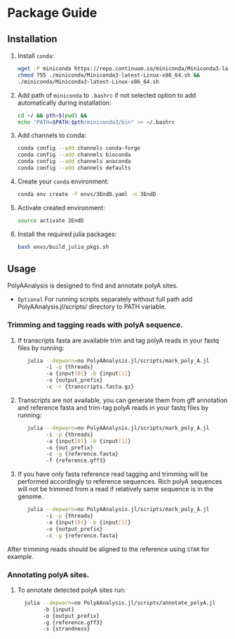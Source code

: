 # Package Guide

## Installation

1. Install `conda`:
   ```bash
   wget -P miniconda https://repo.continuum.io/miniconda/Miniconda3-latest-Linux-x86_64.sh &&
   chmod 755 ./miniconda/Miniconda3-latest-Linux-x86_64.sh &&
   ./miniconda/Miniconda3-latest-Linux-x86_64.sh
   ```

2. Add path of `miniconda` to `.bashrc` if not selected option to add automatically during installation:
   ```bash
   cd ~/ && pth=$(pwd) &&
   echo "PATH=$PATH:$pth/miniconda3/bin" >> ~/.bashrc
   ```

3. Add channels to conda:
   ```bash
   conda config --add channels conda-forge
   conda config --add channels bioconda
   conda config --add channels anaconda
   conda config --add channels defaults
   ```

4. Create your `conda` environment:
   ```bash
   conda env create -f envs/3EndD.yaml -n 3EndD
   ```

5. Activate created environment:
   ```bash
   source activate 3EndD
   ```

6. Install the required julia packages:
   ```bash
   bash envs/build_julia_pkgs.sh
   ```

## Usage

PolyAAnalysis is designed to find and annotate polyA sites.

* `Optional` For running scripts separately without full path
    add PolyAAnalysis.jl/scripts/ directory to PATH variable.

### Trimming and tagging reads with polyA sequence.

1. If transcripts fasta are available trim and tag polyA reads in your fastq files by running:
   ```bash
      julia --depwarn=no PolyAAnalysis.jl/scripts/mark_poly_A.jl
            -i -p {threads}
            -a {input[0]} -b {input[1]}
            -o {output_prefix}
            -c -r {transcripts.fasta.gz}
   ```

2. Transcripts are not available, you can generate them from gff annotation
    and reference fasta and trim-tag polyA reads in your fastq files by running:
   ```bash
      julia --depwarn=no PolyAAnalysis.jl/scripts/mark_poly_A.jl
            -i -p {threads}
            -a {input[0]} -b {input[1]}
            -o {out_prefix}
            -c -g {reference.fasta}
            -f {reference.gff3}
   ```

3. If you have only fasta reference read tagging and trimming will be performed
    accordingly to reference sequences. Rich polyA sequences will not be trimmed
    from a read if relatively same sequence is in the genome.
   ```bash
      julia --depwarn=no PolyAAnalysis.jl/scripts/mark_poly_A.jl
            -i -p {threads}
            -a {input[0]} -b {input[1]}
            -o {output_prefix}
            -c -g {reference.fasta}
   ```

After trimming reads should be aligned to the reference using `STAR` for example.

### Annotating polyA sites.

1. To annotate detected polyA sites run:
   ```bash
     julia --depwarn=no PolyAAnalysis.jl/scripts/annotate_polyA.jl
           -b {input}
           -o {output_prefix}
           -g {reference.gff3}
           -s {strandness}
   ```
